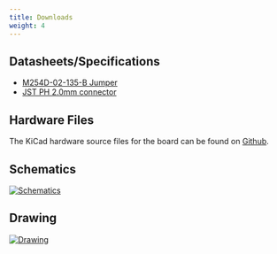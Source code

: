 ```yaml
---
title: Downloads
weight: 4
---
```


## Datasheets/Specifications
- [M254D-02-135-B Jumper](https://datasheet.lcsc.com/lcsc/2205071800_DEALON-M254D-02-135-B_C2998929.pdf)
- [JST PH 2.0mm connector](https://www.jst.com/wp-content/uploads/2021/01/ePH-H.pdf)

## Hardware Files
The KiCad hardware source files for the board can be found on [Github](https://github.com/solderparty/lipo_disconnector_hw).

## Schematics

<div class="container">

[![Schematics](/docs/lipo-disconnector/schematics_lipo_disconnector.png)](/docs/lipo-disconnector/schematics_lipo_disconnector.png)

</div>

## Drawing

<div class="container">

[![Drawing](/docs/lipo-disconnector/drawing_lipo_disconnector.png)](/docs/lipo-disconnector/drawing_lipo_disconnector.png)

</div>
